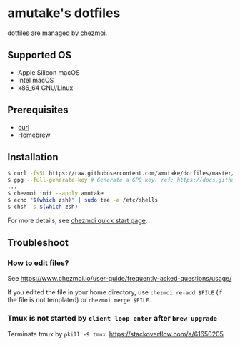 amutake's dotfiles
==================

dotfiles are managed by [chezmoi](https://chezmoi.io/).

Supported OS
------------

- Apple Silicon macOS
- Intel macOS
- x86_64 GNU/Linux

Prerequisites
-------------

- [curl](https://curl.se/)
- [Homebrew](https://brew.sh/)

Installation
------------

```sh
$ curl -fsSL https://raw.githubusercontent.com/amutake/dotfiles/master/setup/Brewfile | brew bundle --file=-
$ gpg --full-generate-key # Generate a GPG key. ref: https://docs.github.com/en/authentication/managing-commit-signature-verification/generating-a-new-gpg-key
...
$ chezmoi init --apply amutake
$ echo "$(which zsh)" | sudo tee -a /etc/shells
$ chsh -s $(which zsh)
```

For more details, see [chezmoi quick start page](https://chezmoi.io/quick-start/).

Troubleshoot
------------

### How to edit files?

See https://www.chezmoi.io/user-guide/frequently-asked-questions/usage/

If you edited the file in your home directory, use `chezmoi re-add $FILE` (if the file is not templated) or `chezmoi merge $FILE`.

### Tmux is not started by `client loop enter` after `brew upgrade`

Terminate tmux by `pkill -9 tmux`. https://stackoverflow.com/a/61650205

